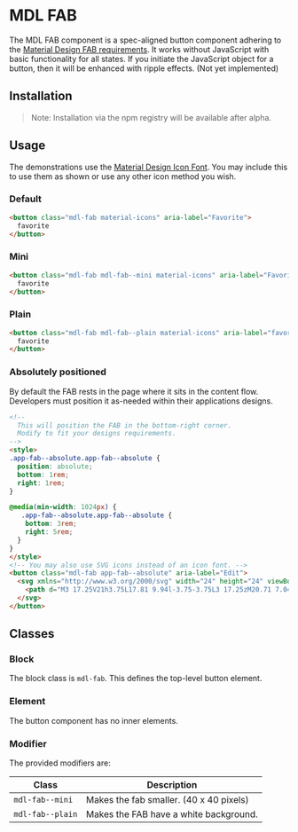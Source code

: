 # MDL FAB

The MDL FAB component is a spec-aligned button component adhering to the
 [Material Design FAB requirements](https://material.google.com/components/buttons-floating-action-button.html).
 It works without JavaScript with basic functionality for all states.
 If you initiate the JavaScript object for a button, then it will be enhanced with ripple effects. (Not yet implemented)

## Installation

> Note: Installation via the npm registry will be available after alpha.

## Usage

The demonstrations use the [Material Design Icon Font](https://design.google.com/icons/).
You may include this to use them as shown or use any other icon method you wish.

### Default

```html
<button class="mdl-fab material-icons" aria-label="Favorite">
  favorite
</button>
```

### Mini

```html
<button class="mdl-fab mdl-fab--mini material-icons" aria-label="Favorite">
  favorite
</button>
```

### Plain

```html
<button class="mdl-fab mdl-fab--plain material-icons" aria-label="favorite">
  favorite
</button>
```

### Absolutely positioned

By default the FAB rests in the page where it sits in the content flow.
Developers must position it as-needed within their applications designs.

```html
<!--
  This will position the FAB in the bottom-right corner.
  Modify to fit your designs requirements.
-->
<style>
.app-fab--absolute.app-fab--absolute {
  position: absolute;
  bottom: 1rem;
  right: 1rem;
}

@media(min-width: 1024px) {
   .app-fab--absolute.app-fab--absolute {
    bottom: 3rem;
    right: 5rem;
  }
}
</style>
<!-- You may also use SVG icons instead of an icon font. -->
<button class="mdl-fab app-fab--absolute" aria-label="Edit">
  <svg xmlns="http://www.w3.org/2000/svg" width="24" height="24" viewBox="0 0 24 24">
    <path d="M3 17.25V21h3.75L17.81 9.94l-3.75-3.75L3 17.25zM20.71 7.04c.39-.39.39-1.02 0-1.41l-2.34-2.34c-.39-.39-1.02-.39-1.41 0l-1.83 1.83 3.75 3.75 1.83-1.83z"/>
  </svg>
</button>
```

## Classes

### Block

The block class is `mdl-fab`. This defines the top-level button element.

### Element

The button component has no inner elements.

### Modifier

The provided modifiers are:

| Class             | Description                             |
| ------------------| --------------------------------------- |
| `mdl-fab--mini`   | Makes the fab smaller. (40 x 40 pixels) |
| `mdl-fab--plain`  | Makes the FAB have a white background.  |
